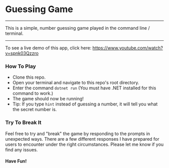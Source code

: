 # Guessing Game
---
This is a simple, number guessing game played in the command line / terminal.

---
To see a live demo of this app, click here: https://www.youtube.com/watch?v=spnk03Qzzro
### How To Play
* Clone this repo.
* Open your terminal and navigate to this repo's root directory.
* Enter the command `dotnet run` (You must have .NET installed for this command to work.)
* The game should now be running!
* Tip: If you type `hint` instead of guessing a number, it will tell you what the secret number is.

### Try To Break It
Feel free to try and "break" the game by responding to the prompts in unexpected ways. There are a few different responses I have prepared for users to encounter under the right circumstances. Please let me know if you find any issues.

#### Have Fun!
